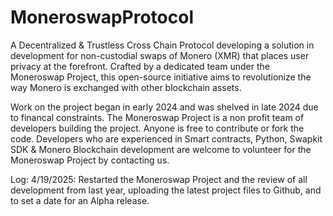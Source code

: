 # MoneroswapProtocol

A Decentralized & Trustless Cross Chain Protocol developing a solution in development for non-custodial swaps of Monero (XMR) that places user privacy at the forefront. Crafted by a dedicated team under the Moneroswap Project, this open-source initiative aims to revolutionize the way Monero is exchanged with other blockchain assets.

Work on the project began in early 2024 and was shelved in late 2024 due to financal constraints. The Moneroswap Project is a non profit team of developers building the project. Anyone is free to contribute or fork the code. Developers who are experienced in Smart contracts, Python, Swapkit SDK & Monero Blockchain development are welcome to volunteer for the Moneroswap Project by contacting us.

Log: 
4/19/2025: Restarted the Moneroswap Project and the review of all development from last year, uploading the latest project files to Github, and to set a date for an Alpha release.
